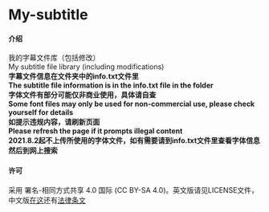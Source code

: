 # My-subtitle

#### 介绍
我的字幕文件库（包括修改）<br>My subtitle file library (including modifications)<br>**字幕文件信息在文件夹中的info.txt文件里** <br>**The subtitle file information is in the info.txt file in the folder**<br> **字体文件有部分可能仅非商业使用，具体请自查**<br> **Some font files may only be used for non-commercial use, please check yourself for details**<br>**如提示违规内容，请刷新页面**<br>**Please refresh the page if it prompts illegal content**<br>**2021.8.2起不上传所使用的字体文件，如有需要请到info.txt文件里查看字体信息然后到网上搜索**
#### 许可
采用 署名-相同方式共享 4.0 国际 (CC BY-SA 4.0)。英文版请见LICENSE文件，中文版[在这](https://creativecommons.org/licenses/by-sa/4.0/deed.zh)还有[法律条文](https://creativecommons.org/licenses/by-sa/4.0/legalcode.zh-Hans)